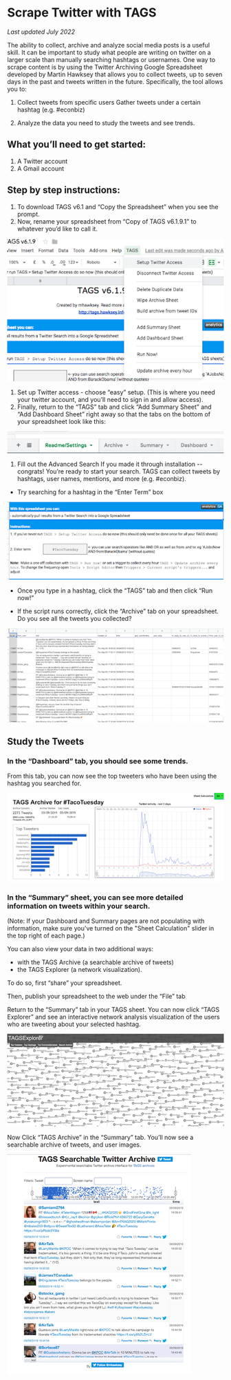 # Scrape Twitter with TAGS 
_Last updated July 2022_

The ability to collect, archive and analyze social media posts is a useful skill. It can be important to study what people are writing on twitter on a larger scale than manually searching hashtags or usernames. One way to scrape content is by using the Twitter Archiving Google Spreadsheet developed by Martin Hawksey that allows you to collect tweets, up to seven days in the past and tweets written in the future. Specifically, the tool allows you to:

1. Collect tweets from specific users
Gather tweets under a certain hashtag (e.g. #econbiz)

1. Analyze the data you need to study the tweets and see trends. 

## What you’ll need to get started:

1. A Twitter account
1. A Gmail account

## Step by step instructions:

1. To download TAGS v6.1 and “Copy the Spreadsheet” when you see the prompt.
1. Now, rename your spreadsheet from “Copy of TAGS v6.1.9.1” to whatever you’d like to call it.


![v6](Images/set_up_access.png)

1. Set up Twitter access - choose “easy” setup. (This is where you need your twitter account, and you’ll need to sign in and allow access).
1. Finally, return to the “TAGS” tab and click “Add Summary Sheet” and “Add Dashboard Sheet” right away so that the tabs on the bottom of your spreadsheet look like this: 


![tabs](Images/tabs.png)

1. Fill out the Advanced Search
If you made it through installation -- congrats! You’re ready to start your search. TAGS can collect tweets by hashtags, user names, mentions, and more (e.g. #econbiz).
* Try searching for a hashtag in the “Enter Term” box

![set_up_query](Images/set_up_query.png)

* Once you type in a hashtag, click the “TAGS” tab and then click “Run now!” 

* If the script runs correctly, click the “Archive” tab on your spreadsheet. Do you see all the tweets you collected? 

![archive](Images/archive.png)

## Study the Tweets

### In the “Dashboard” tab, you should see some trends. 

From this tab, you can now see the top tweeters who have been using the hashtag you searched for. 

![TAGS_Archive](Images/TAGS_Archive.png)

### In the “Summary” sheet, you can see more detailed information on tweets within your search.

(Note: If your Dashboard and Summary pages are not populating with information, make sure you've turned on
the "Sheet Calculation" slider in the top right of each page.)

You can also view your data in two additional ways: 
* with the TAGS Archive (a searchable archive of tweets) 
* the TAGS Explorer (a network visualization). 

To do so, first “share” your spreadsheet. 

Then, publish your spreadsheet to the web under the “File” tab 

Return to the “Summary” tab in your TAGS sheet. You can now click “TAGS Explorer” and see an interactive network analysis visualization of the users who are tweeting about your selected hashtag. 

![Network_Analysis](Images/Network_Analysis.png)

Now Click “TAGS Archive” in the “Summary” tab. You’ll now see a searchable archive of tweets, and user images. 

![TAGS_Searchable_Twitter_Archive](Images/TAGS_Searchable_Twitter_Archive.png)


